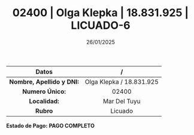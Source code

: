 ﻿---
title: 02400 | Olga Klepka | 18.831.925 | LICUADO-6
date: 26/01/2025
draft: false
tags: ['mar-del-tuyu', 'titular', 'licuado']
---

|          **Datos**          |  /  |
|:---------------------------:|:---:|
| **Nombre, Apellido y DNI:** | Olga Klepka / 18.831.925 |
|      **Numero Único:**      | 02400 |
|        **Localidad:**       | Mar Del Tuyu |
|          **Rubro**          | Licuado |

**Estado de Pago:** **PAGO COMPLETO**
